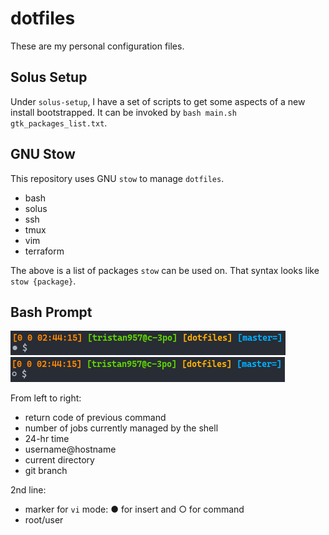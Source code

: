 # dotfiles

These are my personal configuration files.

## Solus Setup

Under `solus-setup`, I have a set of scripts to get some aspects of a new
install bootstrapped. It can be invoked by
`bash main.sh gtk_packages_list.txt`.

## GNU Stow

This repository uses GNU `stow` to manage `dotfiles`.

* bash
* solus
* ssh
* tmux
* vim
* terraform

The above is a list of packages `stow` can be used on. That syntax looks like
`stow {package}`.

## Bash Prompt

![Bash Prompt (insert)](prompt-ins.png?raw=true "Bash Prompt (insert)")
![Bash Prompt (command)](prompt-cmd.png?raw=true "Bash Prompt (command)")

From left to right:

* return code of previous command
* number of jobs currently managed by the shell
* 24-hr time
* username@hostname
* current directory
* git branch

2nd line:

* marker for `vi` mode: ● for insert and ○ for command
* root/user
